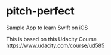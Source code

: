 # pitch-perfect
Sample App to learn Swift on iOS 

This is based on this Udacity Course https://www.udacity.com/course/ud585
